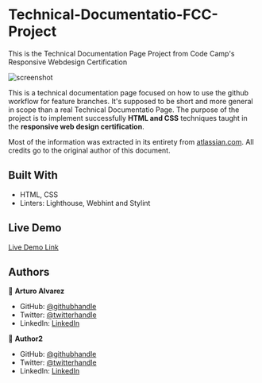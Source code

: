 # Technical-Documentatio-FCC-Project
This is the Technical Documentation Page Project from Code Camp's Responsive Webdesign Certification

![screenshot](./app_screenshot.png)

This is a technical documentation page focused on how to use the github workflow for feature branches. It's supposed to be short and more general in scope than a real Technical Documentatio Page. The purpose of the project is to implement successfully **HTML and CSS** techniques taught in the **responsive web design certification**.

Most of the information was extracted in its entirety from [atlassian.com](https://www.atlassian.com/git/tutorials/comparing-workflows/feature-branch-workflow). All credits go to the original author of this document.

## Built With

- HTML, CSS
- Linters: Lighthouse, Webhint and Stylint

## Live Demo

[Live Demo Link](https://starsheriff2.github.io/Technical-Documentatio-FCC-Project/)

## Authors

👤 **Arturo Alvarez**

- GitHub: [@githubhandle](https://github.com/StarSheriff2)
- Twitter: [@twitterhandle](https://twitter.com/twitterhandle)
- LinkedIn: [LinkedIn](https://www.linkedin.com/in/carlosalvarezveroy/)

👤 **Author2**

- GitHub: [@githubhandle](https://github.com/githubhandle)
- Twitter: [@twitterhandle](https://twitter.com/twitterhandle)
- LinkedIn: [LinkedIn](https://twitter.com/Turo_83)
